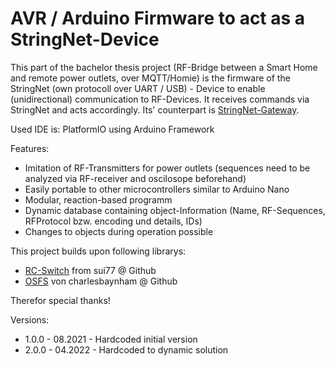 # AVR / Arduino Firmware to act as a StringNet-Device

This part of the bachelor thesis project (RF-Bridge between a Smart Home and remote power outlets, over MQTT/Homie) is the firmware of the StringNet (own protocoll over UART / USB) - Device to enable (unidirectional) communication to RF-Devices. It receives commands via StringNet and acts accordingly.
Its' counterpart is [StringNet-Gateway](https://github.com/U2Firestar/StringNet-Gateway).

Used IDE is: PlatformIO using Arduino Framework

Features: 
- Imitation of RF-Transmitters for power outlets (sequences need to be analyzed via RF-receiver and oscilosope beforehand) 
- Easily portable to other microcontrollers similar to Arduino Nano
- Modular, reaction-based programm
- Dynamic database containing object-Information (Name, RF-Sequences, RFProtocol bzw. encoding und details, IDs)
- Changes to objects during operation possible

This project builds upon following librarys:
- [RC-Switch](https://github.com/sui77/rc-switch) from sui77 @ Github
- [OSFS](https://github.com/charlesbaynham/OSFS) von charlesbaynham @ Github

Therefor special thanks!

Versions:
- 1.0.0 - 08.2021 - Hardcoded initial version
- 2.0.0 - 04.2022 - Hardcoded to dynamic solution
